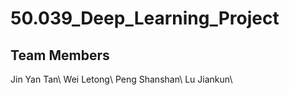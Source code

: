# 50.039_Deep_Learning_Project

## Team Members
Jin Yan Tan\\
Wei Letong\\
Peng Shanshan\\
Lu Jiankun\\
